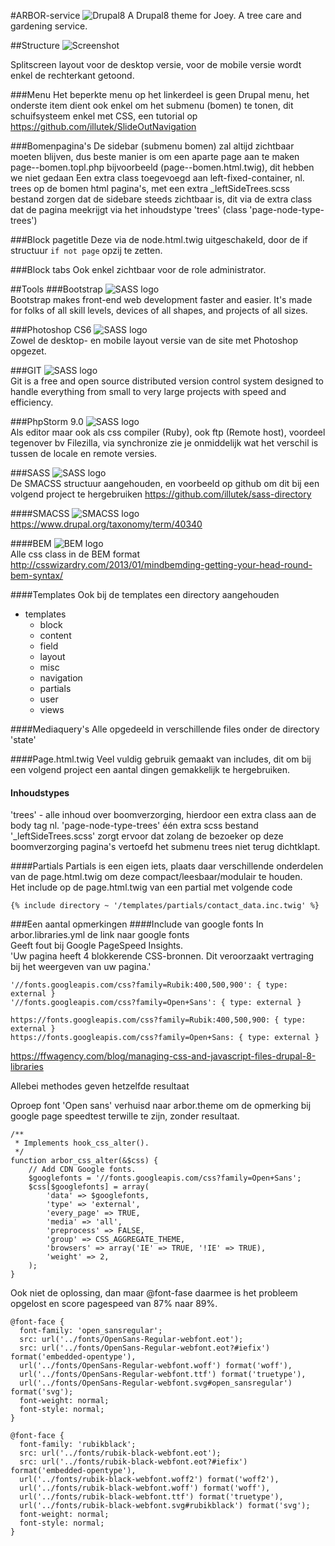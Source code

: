 #ARBOR-service
![Drupal8](/images/drupal8.png) A Drupal8 theme for Joey. A tree care and gardening service.

##Structure
![Screenshot](screenshot.png)  

Splitscreen layout voor de desktop versie, voor de mobile versie wordt enkel de rechterkant getoond.

###Menu
Het beperkte menu op het linkerdeel is geen Drupal menu, het onderste item dient ook enkel om het submenu (bomen)
te tonen, dit schuifsysteem enkel met CSS, een tutorial op https://github.com/illutek/SlideOutNavigation 

###Bomenpagina's
De sidebar (submenu bomen) zal altijd zichtbaar moeten blijven, dus beste manier is om een aparte page aan te maken 
page--bomen.topl.php bijvoorbeeld (page--bomen.html.twig), dit hebben we niet gedaan
Een extra class toegevoegd aan left-fixed-container, nl. trees op de bomen html pagina's, met een extra 
_leftSideTrees.scss bestand zorgen dat de sidebare steeds zichtbaar is, dit via de extra class dat de pagina meekrijgt
via het inhoudstype 'trees' (class 'page-node-type-trees')

###Block pagetitle
Deze via de node.html.twig uitgeschakeld, door de if structuur ```if not page``` opzij te zetten.

###Block tabs
Ook enkel zichtbaar voor de role administrator.

##Tools
###Bootstrap
![SASS logo](/images/bootstrap-logo.png)  
Bootstrap makes front-end web development faster and easier. It's made for folks of all skill levels, devices of 
all shapes, and projects of all sizes.

###Photoshop CS6
![SASS logo](/images/ph-cs-6.jpg)  
Zowel de desktop- en mobile layout versie van de site met Photoshop opgezet.

###GIT
![SASS logo](/images/Git-Icon.png)  
Git is a free and open source distributed version control system designed to handle everything from small to 
very large projects with speed and efficiency.

###PhpStorm 9.0
![SASS logo](/images/PhpStorm-logo.png)  
Als editor maar ook als css compiler (Ruby), ook ftp (Remote host), voordeel tegenover bv Filezilla, via synchronize
zie je onmiddelijk wat het verschil is tussen de locale en remote versies.

###SASS
![SASS logo](/images/sass.png)  
De SMACSS structuur aangehouden, en voorbeeld op github om dit bij een volgend project te hergebruiken 
https://github.com/illutek/sass-directory

####SMACSS
![SMACSS logo](/images/SMACSS.jpg)  
https://www.drupal.org/taxonomy/term/40340

####BEM
![BEM logo](/images/bem-logo.jpg)  
Alle css class in de BEM format
http://csswizardry.com/2013/01/mindbemding-getting-your-head-round-bem-syntax/

####Templates
Ook bij de templates een directory aangehouden  
- templates
  - block
  - content
  - field
  - layout
  - misc
  - navigation
  - partials
  - user
  - views
  
####Mediaquery's
Alle opgedeeld in verschillende files onder de directory 'state'
  
####Page.html.twig
Veel vuldig gebruik gemaakt van includes, dit om bij een volgend project een aantal dingen gemakkelijk te hergebruiken.

#### Inhoudstypes
'trees' - alle inhoud over boomverzorging,  hierdoor een extra class aan de body tag nl. 'page-node-type-trees'
één extra scss bestand '_leftSideTrees.scss' zorgt ervoor dat zolang de bezoeker op deze boomverzorging pagina's
vertoefd het submenu trees niet terug dichtklapt.


####Partials
Partials is een eigen iets, plaats daar verschillende onderdelen van de page.html.twig om deze compact/leesbaar/modulair 
te houden.  
Het include op de page.html.twig van een partial met volgende code  

```{% include directory ~ '/templates/partials/contact_data.inc.twig' %}```


###Een aantal opmerkingen
####Include van google fonts
In arbor.libraries.yml de link naar google fonts  
Geeft fout bij Google PageSpeed Insights.   
'Uw pagina heeft 4 blokkerende CSS-bronnen. Dit veroorzaakt vertraging bij het weergeven van uw pagina.'  

```
'//fonts.googleapis.com/css?family=Rubik:400,500,900': { type: external }  
'//fonts.googleapis.com/css?family=Open+Sans': { type: external }  

https://fonts.googleapis.com/css?family=Rubik:400,500,900: { type: external }  
https://fonts.googleapis.com/css?family=Open+Sans: { type: external }  
```
https://ffwagency.com/blog/managing-css-and-javascript-files-drupal-8-libraries  

Allebei methodes geven hetzelfde resultaat

Oproep font 'Open sans' verhuisd naar arbor.theme om de opmerking bij google page speedtest
terwille te zijn, zonder resultaat.

```
/**
 * Implements hook_css_alter().
 */
function arbor_css_alter(&$css) {
    // Add CDN Google fonts.
    $googlefonts = '//fonts.googleapis.com/css?family=Open+Sans';
    $css[$googlefonts] = array(
        'data' => $googlefonts,
        'type' => 'external',
        'every_page' => TRUE,
        'media' => 'all',
        'preprocess' => FALSE,
        'group' => CSS_AGGREGATE_THEME,
        'browsers' => array('IE' => TRUE, '!IE' => TRUE),
        'weight' => 2,
    );
}
```

Ook niet de oplossing, dan maar @font-fase daarmee is het probleem opgelost en score pagespeed van 87% naar 89%.

```
@font-face {
  font-family: 'open_sansregular';
  src: url('../fonts/OpenSans-Regular-webfont.eot');
  src: url('../fonts/OpenSans-Regular-webfont.eot?#iefix') format('embedded-opentype'),
  url('../fonts/OpenSans-Regular-webfont.woff') format('woff'),
  url('../fonts/OpenSans-Regular-webfont.ttf') format('truetype'),
  url('../fonts/OpenSans-Regular-webfont.svg#open_sansregular') format('svg');
  font-weight: normal;
  font-style: normal;
}

@font-face {
  font-family: 'rubikblack';
  src: url('../fonts/rubik-black-webfont.eot');
  src: url('../fonts/rubik-black-webfont.eot?#iefix') format('embedded-opentype'),
  url('../fonts/rubik-black-webfont.woff2') format('woff2'),
  url('../fonts/rubik-black-webfont.woff') format('woff'),
  url('../fonts/rubik-black-webfont.ttf') format('truetype'),
  url('../fonts/rubik-black-webfont.svg#rubikblack') format('svg');
  font-weight: normal;
  font-style: normal;
}
```









